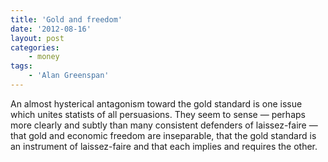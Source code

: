 ```yaml
---
title: 'Gold and freedom'
date: '2012-08-16'
layout: post
categories:
    - money
tags:
    - 'Alan Greenspan'
---
```


An almost hysterical antagonism toward the gold standard is one issue which unites statists of all persuasions. They seem to sense — perhaps more clearly and subtly than many consistent defenders of laissez-faire — that gold and economic freedom are inseparable, that the gold standard is an instrument of laissez-faire and that each implies and requires the other.